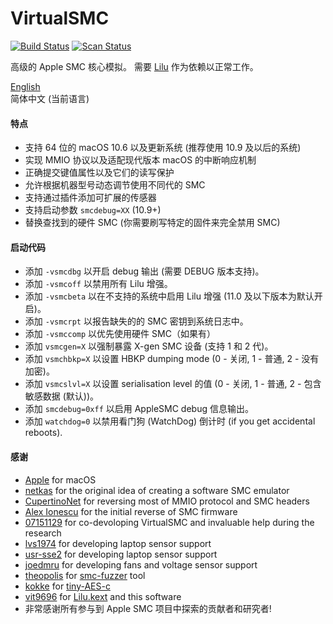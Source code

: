 VirtualSMC
========

[![Build Status](https://travis-ci.com/acidanthera/VirtualSMC.svg?branch=master)](https://travis-ci.com/acidanthera/VirtualSMC) [![Scan Status](https://scan.coverity.com/projects/16571/badge.svg?flat=1)](https://scan.coverity.com/projects/16571)

高级的 Apple SMC 核心模拟。 需要 [Lilu](https://github.com/vit9696/Lilu) 作为依赖以正常工作。

[English](README.md)  
简体中文 (当前语言)  

#### 特点
- 支持 64 位的 macOS 10.6 以及更新系统 (推荐使用 10.9 及以后的系统)
- 实现 MMIO 协议以及适配现代版本 macOS 的中断响应机制
- 正确提交键值属性以及它们的读写保护
- 允许根据机器型号动态调节使用不同代的 SMC
- 支持通过插件添加可扩展的传感器
- 支持启动参数 `smcdebug=XX` (10.9+)
- 替换查找到的硬件 SMC (你需要刷写特定的固件来完全禁用 SMC)

#### 启动代码
- 添加 `-vsmcdbg` 以开启 debug 输出 (需要 DEBUG 版本支持)。
- 添加 `-vsmcoff` 以禁用所有 Lilu 增强。
- 添加 `-vsmcbeta` 以在不支持的系统中启用 Lilu 增强 (11.0 及以下版本为默认开启)。
- 添加 `-vsmcrpt` 以报告缺失的的 SMC 密钥到系统日志中。
- 添加 `-vsmccomp` 以优先使用硬件 SMC（如果有）
- 添加 `vsmcgen=X` 以强制暴露 X-gen SMC 设备 (支持 1 和 2 代)。
- 添加 `vsmchbkp=X` 以设置 HBKP dumping mode (0 - 关闭, 1 - 普通, 2 - 没有加密)。
- 添加 `vsmcslvl=X` 以设置 serialisation level 的值 (0 - 关闭, 1 - 普通, 2 - 包含敏感数据 (默认))。
- 添加 `smcdebug=0xff` 以启用 AppleSMC debug 信息输出。
- 添加 `watchdog=0` 以禁用看门狗 (WatchDog) 倒计时 (if you get accidental reboots).

#### 感谢
- [Apple](https://www.apple.com) for macOS
- [netkas](http://netkas.org) for the original idea of creating a software SMC emulator
- [CupertinoNet](https://github.com/CupertinoNet) for reversing most of MMIO protocol and SMC headers
- [Alex Ionescu](https://github.com/ionescu007) for the initial reverse of SMC firmware
- [07151129](https://github.com/07151129) for co-devoloping VirtualSMC and invaluable help during the research
- [lvs1974](https://github.com/lvs1974) for developing laptop sensor support
- [usr-sse2](https://github.com/usr-sse2) for developing laptop sensor support
- [joedmru](https://github.com/joedmru) for developing fans and voltage sensor support
- [theopolis](https://github.com/theopolis) for [smc-fuzzer](https://github.com/theopolis/smc-fuzzer) tool
- [kokke](https://github.com/kokke) for [tiny-AES-c](https://github.com/kokke/tiny-AES-c)
- [vit9696](https://github.com/vit9696) for [Lilu.kext](https://github.com/vit9696/Lilu) and this software
- 非常感谢所有参与到 Apple SMC 项目中探索的贡献者和研究者!
